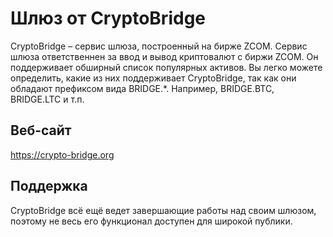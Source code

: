 # Шлюз от CryptoBridge

CryptoBridge – сервис шлюза, построенный на бирже ZCOM. Сервис шлюза ответственнен за ввод и вывод криптовалют с биржи ZCOM. Он поддерживает обширный список популярных активов. Вы легко можете определить, какие из них поддерживает CryptoBridge, так как они обладают префиксом вида BRIDGE.*. Например, BRIDGE.BTC, BRIDGE.LTC и т.п.

## Веб-сайт

<https://crypto-bridge.org>

## Поддержка

CryptoBridge всё ещё ведет завершающие работы над своим шлюзом, поэтому не весь его функционал доступен для широкой публики.
